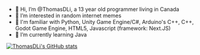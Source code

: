 - 👋 Hi, I’m @ThomasDLi, a 13 year old programmer living in Canada
- 👀 I’m interested in random internet memes
- 🤔 I'm familiar with Python, Unity Game Engine/C#, Arduino's C++, C++, Godot Game Engine, HTML5, Javascript (framework: Next.JS)
- 🌱 I’m currently learning Java


[![ThomasDLi's GitHub stats](https://github-readme-stats.vercel.app/api?username=ThomasDLi)](https://github.com/anuraghazra/github-readme-stats)
<!---
ThomasDLi/ThomasDLi is a ✨ special ✨ repository because its `README.md` (this file) appears on your GitHub profile.
You can click the Preview link to take a look at your changes.
--->
